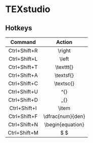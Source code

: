 # TEXstudio

## Hotkeys

|  **Command** |    **Action**    |
|:------------:|:----------------:|
| Ctrl+Shift+R |      \right      |
| Ctrl+Shift+L |       \left      |
| Ctrl+Shift+T |     \texttt{}    |
| Ctrl+Shift+A |     \textsf{}    |
| Ctrl+Shift+C |     \textsc{}    |
| Ctrl+Shift+U |        ^{}       |
| Ctrl+Shift+D |        _{}       |
| Ctrl+Shift+I |       \item      |
| Ctrl+Shift+F | \dfrac{num}{den} |
| Ctrl+Shift+N | \begin{equation} |
| Ctrl+Shift+M |       $  $       |